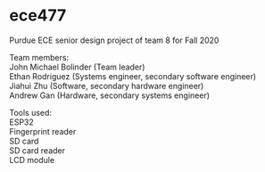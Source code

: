 # ece477
Purdue ECE senior design project of team 8 for Fall 2020  
  
Team members:  
John Michael Bolinder (Team leader)  
Ethan Rodriguez (Systems engineer, secondary software engineer)  
Jiahui Zhu (Software, secondary hardware engineer)  
Andrew Gan (Hardware, secondary systems engineer)  
  
Tools used:  
ESP32  
Fingerprint reader  
SD card  
SD card reader  
LCD module  
